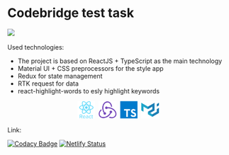 # Codebridge test task

<img src="https://lh6.googleusercontent.com/-_TpFl9MfiO4/AAAAAAAAAAI/AAAAAAAAAAA/iOId_Xf9zG4/s88-p-k-no-ns-nd/photo.jpg" width="40px">

Used technologies:

  - The project is based on ReactJS + TypeScript as the main technology
  - Material UI + CSS preprocessors for the style app
  - Redux for state management
  - RTK request for data
  - react-highlight-words to esly highlight keywords

<div align="center">
  <img src="https://github.com/devicons/devicon/blob/master/icons/react/react-original-wordmark.svg" title="React" alt="React" width="40"         height="40"/>&nbsp;
  <img src="https://github.com/devicons/devicon/blob/master/icons/redux/redux-original.svg" title="Redux" alt="Redux " width="40" height="40"/>&nbsp;
  <img src="https://github.com/devicons/devicon/blob/master/icons/typescript/typescript-original.svg" title="TypeScript" **alt="TypeScript" width="40"   height="40"/>&nbsp;
  <img src="https://github.com/devicons/devicon/blob/master/icons/materialui/materialui-original.svg" title="Material UI" alt="Material UI" width="40" height="40"/>&nbsp;
</div>

  Link: 
  
[![Codacy Badge](https://api.codacy.com/project/badge/Grade/a32b670f731449be9e25f03746677e22)](https://app.codacy.com/gh/f3an/codebridge-test-task?utm_source=github.com&utm_medium=referral&utm_content=f3an/codebridge-test-task&utm_campaign=Badge_Grade_Settings)
  [![Netlify Status](https://api.netlify.com/api/v1/badges/cf89cdee-be74-4e8f-82a8-949955613031/deploy-status)](https://codebridge-test-task-f3an.netlify.app)
